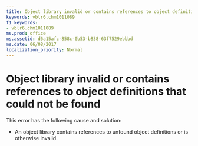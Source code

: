 ```yaml
---
title: Object library invalid or contains references to object definitions that could not be found
keywords: vblr6.chm1011089
f1_keywords:
- vblr6.chm1011089
ms.prod: office
ms.assetid: d6a15afc-858c-0b53-b838-63f7529ebbbd
ms.date: 06/08/2017
localization_priority: Normal
---
```



# Object library invalid or contains references to object definitions that could not be found

This error has the following cause and solution:



- An object library contains references to unfound object definitions or is otherwise invalid.
    


